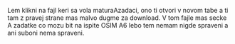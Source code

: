 Lem klikni na fajl keri sa vola maturaAzadaci, ono ti otvori v novom tabe a ti tam z pravej strane mas malvo dugme za download.
V tom fajle mas secke A zadatke co mozu bit na ispite OSIM A6 lebo tem nemam nigde spraveni a ani suboni nema spraveni.
